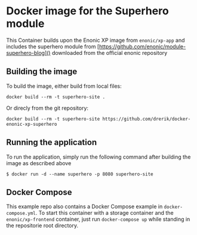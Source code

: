 # Docker image for the Superhero module
This Container builds upon the Enonic XP image from `enonic/xp-app` and includes the superhero module from [https://github.com/enonic/module-superhero-blog]() downloaded from the official enonic repository

## Building the image
To build the image, either build from local files:
```
docker build --rm -t superhero-site .
```

Or direcly from the git repository:
```
docker build --rm -t superhero-site https://github.com/drerik/docker-enonic-xp-superhero
```

## Running the application
To run the application, simply run the following command after building the image as described above

```
$ docker run -d --name superhero -p 8080 superhero-site
```

## Docker Compose
This example repo also contains a Docker Compose example in `docker-compose.yml`. To start this container with a storage container and the `enonic/xp-frontend` container,
just run `docker-compose up` while standing in the repositorie root directory.
